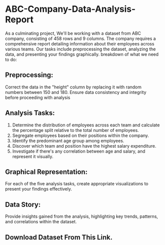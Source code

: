 # ABC-Company-Data-Analysis-Report
As a culminating project, We'll be working with a dataset from ABC company, consisting of 458 rows and 9 columns. The company requires a comprehensive report detailing information about their employees across various teams. Our tasks include preprocessing the dataset, analyzing the data, and presenting your findings graphically.
breakdown of what we need to do:

## Preprocessing:
Correct the data in the "height" column by replacing it with random numbers between 150 and 180. Ensure data consistency and integrity before proceeding with analysis<br>

## Analysis Tasks:
1. Determine the distribution of employees across each team and calculate the percentage split relative to the total number of employees.<br>
2. Segregate employees based on their positions within the company.<br>
3. Identify the predominant age group among employees.<br>
4. Discover which team and position have the highest salary expenditure.<br>
5. Investigate if there's any correlation between age and salary, and represent it visually.<br>

## Graphical Representation:
For each of the five analysis tasks, create appropriate visualizations to present your findings effectively.<br>

## Data Story:
Provide insights gained from the analysis, highlighting key trends, patterns, and correlations within the dataset.<br>

## Download Dataset From This Link.



